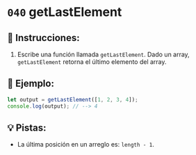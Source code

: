 # `040` getLastElement

## 📝 Instrucciones:

1. Escribe una función llamada `getLastElement`. Dado un array, `getLastElement` retorna el último elemento del array.

## 📎 Ejemplo:

```Javascript
let output = getLastElement([1, 2, 3, 4]);
console.log(output); // --> 4
```

## 💡 Pistas:

+ La última posición en un arreglo es: `length - 1`.
